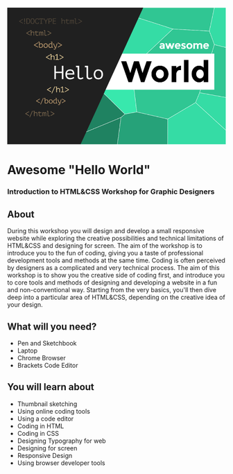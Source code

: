 ![Awesome Hello World](assets/poster.png "Hello World poster")

Awesome "Hello World"
====================
 
### Introduction to HTML&CSS Workshop for Graphic Designers
 

## About

During this workshop you will design and develop a small responsive website while exploring the creative possibilities and technical limitations of HTML&CSS and designing for screen. The aim of the workshop is to introduce you to the fun of coding, giving you a taste of professional development tools and methods at the same time. 
Coding is often perceived by designers as a complicated and very technical process. The aim of this workshop is to show you the creative side of coding first, and introduce you to core tools and methods of designing and developing a website in a fun and non-conventional way. Starting from the very basics, you'll then dive deep into a particular area of HTML&CSS, depending on the creative idea of your design.

## What will you need? 

* Pen and Sketchbook
* Laptop
* Chrome Browser
* Brackets Code Editor


## You will learn about 

* Thumbnail sketching 
* Using online coding tools
* Using a code editor
* Coding in HTML
* Coding in CSS
* Designing Typography for web
* Designing for screen
* Responsive Design
* Using browser developer tools





